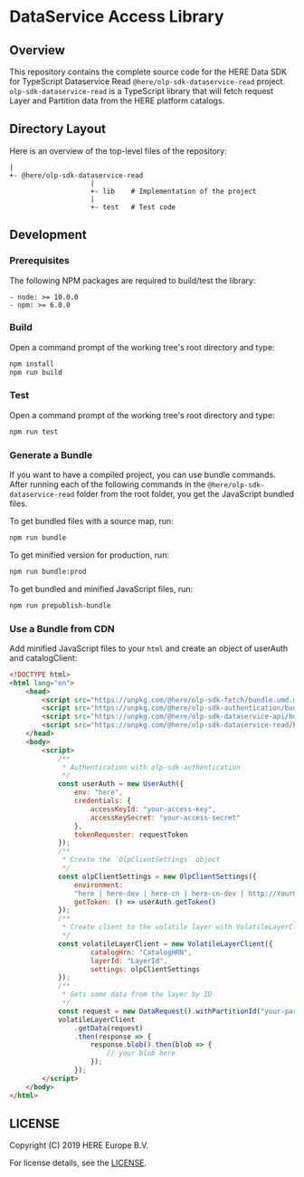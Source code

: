 # DataService Access Library

## Overview

This repository contains the complete source code for the HERE Data SDK for TypeScript Dataservice Read `@here/olp-sdk-dataservice-read` project. `olp-sdk-dataservice-read` is a TypeScript library that will fetch request Layer and Partition data from the HERE platform catalogs.

## Directory Layout

Here is an overview of the top-level files of the repository:

    |
    +- @here/olp-sdk-dataservice-read
                        |
                        +- lib    # Implementation of the project
                        |
                        +- test   # Test code

## Development

### Prerequisites

The following NPM packages are required to build/test the library:

    - node: >= 10.0.0
    - npm: >= 6.0.0

### Build

Open a command prompt of the working tree's root directory and type:

```sh
npm install
npm run build
```

### Test

Open a command prompt of the working tree's root directory and type:

```sh
npm run test
```

### Generate a Bundle

If you want to have a compiled project, you can use bundle commands. After running each of the following commands in the `@here/olp-sdk-dataservice-read` folder from the root folder, you get the JavaScript bundled files.

To get bundled files with a source map, run:

```sh
npm run bundle
```

To get minified version for production, run:

```sh
npm run bundle:prod
```

To get bundled and minified JavaScript files, run:

```sh
npm run prepublish-bundle
```

### Use a Bundle from CDN

Add minified JavaScript files to your `html` and create an object of userAuth and catalogClient:

```html
<!DOCTYPE html>
<html lang="en">
    <head>
        <script src="https://unpkg.com/@here/olp-sdk-fetch/bundle.umd.min.js"></script>
        <script src="https://unpkg.com/@here/olp-sdk-authentication/bundle.umd.min.js"></script>
        <script src="https://unpkg.com/@here/olp-sdk-dataservice-api/bundle.umd.min.js"></script>
        <script src="https://unpkg.com/@here/olp-sdk-dataservice-read/bundle.umd.min.js"></script>
    </head>
    <body>
        <script>
            /**
             * Authentication with olp-sdk-authentication
             */
            const userAuth = new UserAuth({
                env: "here",
                credentials: {
                    accessKeyId: "your-access-key",
                    accessKeySecret: "your-access-secret"
                },
                tokenRequester: requestToken
            });
            /**
             * Create the `OlpClientSettings` object
             */
            const olpClientSettings = new OlpClientSettings({
                environment:
                "here | here-dev | here-cn | here-cn-dev | http://YourCustomEnvironment",
                getToken: () => userAuth.getToken()
            });
            /**
             * Create client to the volatile layer with VolatileLayerClientParams
             */
            const volatileLayerClient = new VolatileLayerClient({
                    catalogHrn: "CatalogHRN",
                    layerId: "LayerId",
                    settings: olpClientSettings
            });
            /**
             * Gets some data from the layer by ID
             */
            const request = new DataRequest().withPartitionId("your-partition-id");
            volatileLayerClient
                .getData(request)
                .then(response => {
                    response.blob().then(blob => {
                        // your blob here
                    });
                });
        </script>
    </body>
</html>
```

## LICENSE

Copyright (C) 2019 HERE Europe B.V.

For license details, see the [LICENSE](LICENSE).
